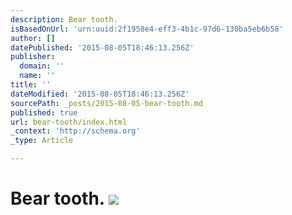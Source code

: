 ```yaml
---
description: Bear tooth.
isBasedOnUrl: 'urn:uuid:2f1958e4-eff3-4b1c-97d6-130ba5eb6b58'
author: []
datePublished: '2015-08-05T18:46:13.256Z'
publisher:
  domain: ''
  name: ''
title: ''
dateModified: '2015-08-05T18:46:13.256Z'
sourcePath: _posts/2015-08-05-bear-tooth.md
published: true
url: bear-tooth/index.html
_context: 'http://schema.org'
_type: Article

---
```

# Bear tooth. ![](https://the-grid-user-content.s3-us-west-2.amazonaws.com/959e3d4d-27fc-4ffb-820a-c943278e2d55.png)